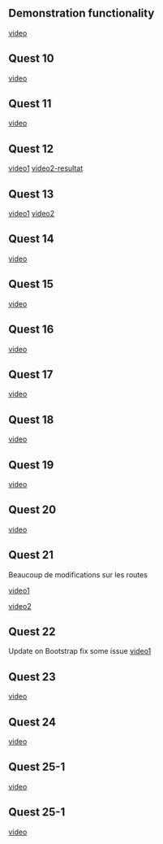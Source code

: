 ## Demonstration functionality
[video](https://streamable.com/u89ed1)

## Quest 10
[video](https://streamable.com/4ic0tw)

## Quest 11
[video](https://streamable.com/z337ds)

## Quest 12
[video1](https://streamable.com/t3fd6k)
[video2-resultat](https://streamable.com/kvf7sv)

## Quest 13
[video1](https://streamable.com/fp2nfn)
[video2](https://streamable.com/rnl2mm)

## Quest 14
[video](https://streamable.com/zasi42)

## Quest 15
[video](https://streamable.com/ff68g0)

## Quest 16
[video](https://streamable.com/g2s6yb)

## Quest 17
[video](https://streamable.com/pbimg2)

## Quest 18
[video](https://streamable.com/zp2qqd)

## Quest 19
[video](https://streamable.com/59jljq)

## Quest 20
[video](https://streamable.com/uemrrp)

## Quest 21
Beaucoup de modifications sur les routes

[video1](https://streamable.com/t71p0l)

[video2](https://streamable.com/b56nln)


## Quest 22
Update on Bootstrap
fix some issue
[video1](https://streamable.com/74ng9c)


## Quest 23
[video](https://streamable.com/1h0m5r)

## Quest 24
[video](https://streamable.com/w75zt3)

## Quest 25-1
[video](https://streamable.com/ygqm5t)

## Quest 25-1
[video](https://streamable.com/ipajq0)
